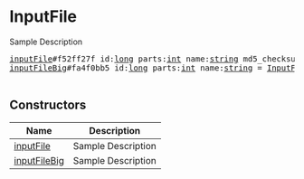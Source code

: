 # InputFile

Sample Description

<pre>
<a href="../constructor/inputFile">inputFile</a>#f52ff27f id:<a href="../type/long.md">long</a> parts:<a href="../type/int.md">int</a> name:<a href="../type/string.md">string</a> md5_checksum:<a href="../type/string.md">string</a> = <a href="../type/InputFile.md">InputFile</a>;
<a href="../constructor/inputFileBig">inputFileBig</a>#fa4f0bb5 id:<a href="../type/long.md">long</a> parts:<a href="../type/int.md">int</a> name:<a href="../type/string.md">string</a> = <a href="../type/InputFile.md">InputFile</a>;

</pre>

## Constructors

| Name | Description |
|------|-------------|
| [inputFile](../constructor/inputFile.md) | Sample Description |
| [inputFileBig](../constructor/inputFileBig.md) | Sample Description |

